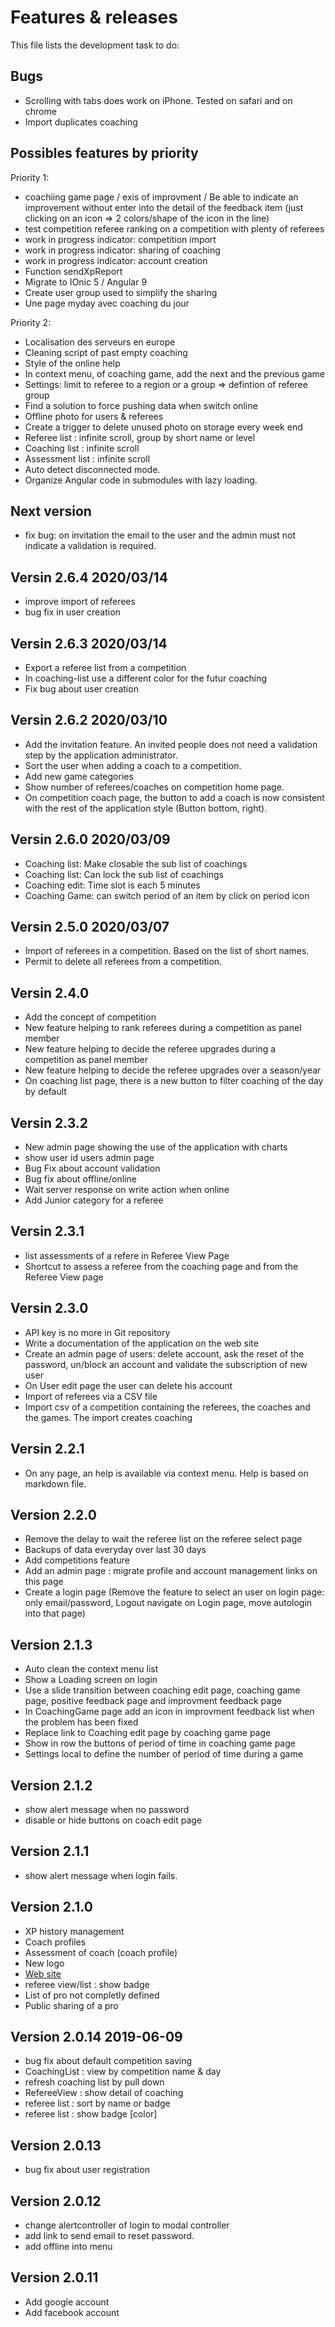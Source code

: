 # Features & releases

This file lists the development task to do:

## Bugs

- Scrolling with tabs does work on iPhone. Tested on safari and on chrome
- Import duplicates coaching

## Possibles features by priority

Priority 1:

- coachiing game page / exis of improvment / Be able to indicate an improvement without enter into the detail of the feedback item (just clicking on an icon => 2 colors/shape of the icon in the line)
- test competition referee ranking on a competition with plenty of referees
- work in progress indicator: competition import
- work in progress indicator: sharing of coaching
- work in progress indicator: account creation
- Function sendXpReport
- Migrate to IOnic 5 / Angular 9
- Create user group used to simplify the sharing
- Une page myday avec coaching du jour

Priority 2:

- Localisation des serveurs en europe
- Cleaning script of past empty coaching
- Style of the online help
- In context menu, of coaching game, add the next and the previous game
- Settings: limit to referee to a region or a group => defintion of referee group
- Find a solution to force pushing data when switch online
- Offline photo for users & referees
- Create a trigger to delete unused photo on storage every week end
- Referee list : infinite scroll, group by short name or level
- Coaching list : infinite scroll
- Assessment list : infinite scroll
- Auto detect disconnected mode.
- Organize Angular code in submodules with lazy loading.

## Next version

- fix bug: on invitation the email to the user and the admin must not indicate a validation is required.

## Versin 2.6.4 2020/03/14

- improve import of referees
- bug fix in user creation

## Versin 2.6.3 2020/03/14

- Export a referee list from a competition
- In coaching-list use a different color for the futur coaching
- Fix bug about user creation

## Versin 2.6.2 2020/03/10

- Add the invitation feature. An invited people does not need a validation step by the application administrator.
- Sort the user when adding a coach to a competition.
- Add new game categories
- Show number of referees/coaches on competition home page.
- On competition coach page, the button to add a coach is now consistent with the rest of the application style (Button bottom, right).

## Versin 2.6.0 2020/03/09

- Coaching list: Make closable the sub list of coachings
- Coaching list: Can lock the sub list of coachings
- Coaching edit: Time slot is each 5 minutes
- Coaching Game: can switch period of an item by click on period icon

## Versin 2.5.0 2020/03/07

- Import of referees in a competition. Based on the list of short names.
- Permit to delete all referees from a competition.

## Versin 2.4.0

- Add the concept of competition
- New feature helping to rank referees during a competition as panel member
- New feature helping to decide the referee upgrades during a competition as panel member
- New feature helping to decide the referee upgrades over a season/year
- On coaching list page, there is a new button to filter coaching of the day by default

## Versin 2.3.2

- New admin page showing the use of the application with charts
- show user id users admin page
- Bug Fix about account validation
- Bug fix about offline/online
- Wait server response on write action when online
- Add Junior category for a referee


## Versin 2.3.1

- list assessments of a refere in Referee View Page
- Shortcut to assess a referee from the coaching page and from the Referee View page

## Versin 2.3.0

- API key is no more in Git repository
- Write a documentation of the application on the web site
- Create an admin page of users: delete account, ask the reset of the password, un/block an account and validate the subscription of new user
- On User edit page the user can delete his account
- Import of referees via a CSV file
- Import csv of a competition containing the referees, the coaches and the games. The import creates coaching

## Versin 2.2.1

- On any page, an help is available via context menu. Help is based on markdown file.

## Version 2.2.0

- Remove the delay to wait the referee list on the referee select page
- Backups of data everyday over last 30 days
- Add competitions feature
- Add an admin page : migrate profile and account management links on this page
- Create a login page (Remove the feature to select an user on login page: only email/password, Logout navigate on Login page, move autologin into that page)

## Version 2.1.3

- Auto clean the context menu list
- Show a Loading screen on login
- Use a slide transition between coaching edit page, coaching game page, positive feedback page and improvment feedback page
- In CoachingGame page add an icon in improvment feedback list when the problem has been fixed
- Replace link to Coaching edit page by coaching game page
- Show in row the buttons of period of time in coaching game page
- Settings local to define the number of period of time during a game

## Version 2.1.2 

- show alert message when no password
- disable or hide buttons on coach edit page


## Version 2.1.1

- show alert message when login fails.

## Version 2.1.0

- XP history management
- Coach profiles
- Assessment of coach (coach profile)
- New logo
- [Web site](http://coachreferee.com)
- referee view/list : show badge
- List of pro not completly defined
- Public sharing of a pro

## Version 2.0.14 2019-06-09

- bug fix about default competition saving
- CoachingList : view by competition name & day
- refresh coaching list by pull down
- RefereeView : show detail of coaching
- referee list : sort by name or badge
- referee list : show badge [color]

## Version 2.0.13

- bug fix about user registration

## Version 2.0.12

- change alertcontroller of login to modal controller
- add link to send email to reset password.
- add offline into menu

## Version 2.0.11

- Add google account
- Add facebook account

